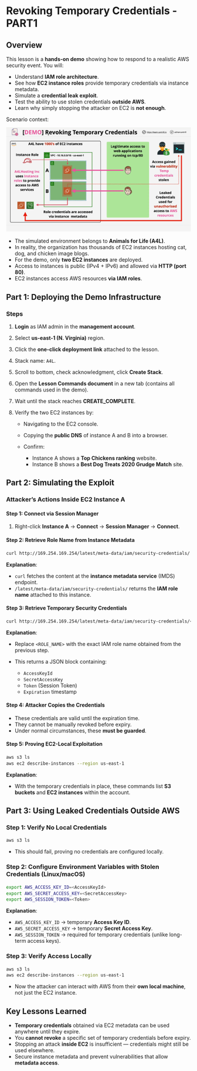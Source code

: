 # Revoking Temporary Credentials - PART1

## Overview

This lesson is a **hands-on demo** showing how to respond to a realistic AWS security event.
You will:

- Understand **IAM role architecture**.
- See how **EC2 instance roles** provide temporary credentials via instance metadata.
- Simulate a **credential leak exploit**.
- Test the ability to use stolen credentials **outside AWS**.
- Learn why simply stopping the attacker on EC2 is **not enough**.

Scenario context:

![alt text](./Images/image-6.png)

- The simulated environment belongs to **Animals for Life (A4L)**.
- In reality, the organization has thousands of EC2 instances hosting cat, dog, and chicken image blogs.
- For the demo, only **two EC2 instances** are deployed.
- Access to instances is public (IPv4 + IPv6) and allowed via **HTTP (port 80)**.
- EC2 instances access AWS resources **via IAM roles**.

## Part 1: Deploying the Demo Infrastructure

### Steps

1. **Login** as IAM admin in the **management account**.
2. Select **us-east-1 (N. Virginia)** region.
3. Click the **one-click deployment link** attached to the lesson.
4. Stack name: `A4L`.
5. Scroll to bottom, check acknowledgment, click **Create Stack**.
6. Open the **Lesson Commands document** in a new tab (contains all commands used in the demo).
7. Wait until the stack reaches **CREATE_COMPLETE**.
8. Verify the two EC2 instances by:

   - Navigating to the EC2 console.
   - Copying the **public DNS** of instance A and B into a browser.
   - Confirm:

     - Instance A shows a **Top Chickens ranking** website.
     - Instance B shows a **Best Dog Treats 2020 Grudge Match** site.

## Part 2: Simulating the Exploit

### Attacker’s Actions Inside EC2 Instance A

#### Step 1: Connect via Session Manager

1. Right-click **Instance A** → **Connect** → **Session Manager** → **Connect**.

#### Step 2: Retrieve Role Name from Instance Metadata

```bash
curl http://169.254.169.254/latest/meta-data/iam/security-credentials/
```

**Explanation**:

- `curl` fetches the content at the **instance metadata service** (IMDS) endpoint.
- `/latest/meta-data/iam/security-credentials/` returns the **IAM role name** attached to this instance.

#### Step 3: Retrieve Temporary Security Credentials

```bash
curl http://169.254.169.254/latest/meta-data/iam/security-credentials/<ROLE_NAME>
```

**Explanation**:

- Replace `<ROLE_NAME>` with the exact IAM role name obtained from the previous step.
- This returns a JSON block containing:

  - `AccessKeyId`
  - `SecretAccessKey`
  - `Token` (Session Token)
  - `Expiration` timestamp

#### Step 4: Attacker Copies the Credentials

- These credentials are valid until the expiration time.
- They cannot be manually revoked before expiry.
- Under normal circumstances, these **must be guarded**.

#### Step 5: Proving EC2-Local Exploitation

```bash
aws s3 ls
aws ec2 describe-instances --region us-east-1
```

**Explanation**:

- With the temporary credentials in place, these commands list **S3 buckets** and **EC2 instances** within the account.

## Part 3: Using Leaked Credentials Outside AWS

### Step 1: Verify No Local Credentials

```bash
aws s3 ls
```

- This should fail, proving no credentials are configured locally.

### Step 2: Configure Environment Variables with Stolen Credentials (Linux/macOS)

```bash
export AWS_ACCESS_KEY_ID=<AccessKeyId>
export AWS_SECRET_ACCESS_KEY=<SecretAccessKey>
export AWS_SESSION_TOKEN=<Token>
```

**Explanation**:

- `AWS_ACCESS_KEY_ID` → temporary **Access Key ID**.
- `AWS_SECRET_ACCESS_KEY` → temporary **Secret Access Key**.
- `AWS_SESSION_TOKEN` → required for temporary credentials (unlike long-term access keys).

### Step 3: Verify Access Locally

```bash
aws s3 ls
aws ec2 describe-instances --region us-east-1
```

- Now the attacker can interact with AWS from their **own local machine**, not just the EC2 instance.

## Key Lessons Learned

- **Temporary credentials** obtained via EC2 metadata can be used anywhere until they expire.
- You **cannot revoke** a specific set of temporary credentials before expiry.
- Stopping an attack **inside EC2** is insufficient — credentials might still be used elsewhere.
- Secure instance metadata and prevent vulnerabilities that allow **metadata access**.
